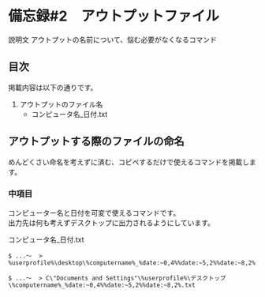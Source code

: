 # 備忘録#2　アウトプットファイル
説明文
アウトプットの名前について、悩む必要がなくなるコマンド

## 目次
掲載内容は以下の通りです。
1. アウトプットのファイル名
	- コンピュータ名_日付.txt

## アウトプットする際のファイルの命名
めんどくさい命名を考えずに済む、コピペするだけで使えるコマンドを掲載します。


### 中項目
コンピューター名と日付を可変で使えるコマンドです。<br>
出力先は何も考えずデスクトップに出力されるようにしています。<br>

コンピュータ名_日付.txt

```batchfile
$ ...～  > %userprofile%\desktop\%computername%_%date:~0,4%%date:~5,2%%date:~8,2%.txt
```


```batchfile
$ ...～  > C\"Documents and Settings"\%userprofile%\デスクトップ\%computername%_%date:~0,4%%date:~5,2%%date:~8,2%.txt
```


